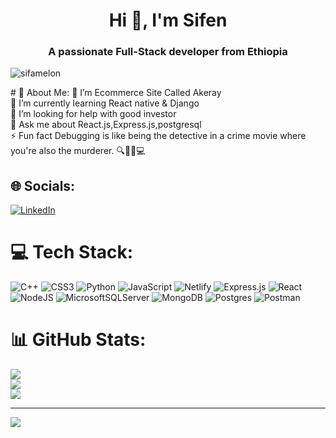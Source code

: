 <h1 align="center">Hi 👋, I'm Sifen</h1>
<h3 align="center">A passionate Full-Stack developer from Ethiopia</h3>

<p align="left"> <img src="https://komarev.com/ghpvc/?username=sifamelon&label=Profile%20views&color=0e75b6&style=flat" alt="sifamelon" /> </p>
# 💫 About Me:
🔭 I’m Ecommerce Site Called Akeray<br>🌱 I’m currently learning React native & Django<br>🤝 I’m looking for help with good investor<br>💬 Ask me about React.js,Express.js,postgresql<br>⚡ Fun fact Debugging is like being the detective in a crime movie where you're also the murderer. 🔍🕵️‍♂️💻


## 🌐 Socials:
[![LinkedIn](https://img.shields.io/badge/LinkedIn-%230077B5.svg?logo=linkedin&logoColor=white)](https://linkedin.com/in/https://www.linkedin.com/in/sifen-solomon-b84907276/) 

# 💻 Tech Stack:
![C++](https://img.shields.io/badge/c++-%2300599C.svg?style=for-the-badge&logo=c%2B%2B&logoColor=white) ![CSS3](https://img.shields.io/badge/css3-%231572B6.svg?style=for-the-badge&logo=css3&logoColor=white) ![Python](https://img.shields.io/badge/python-3670A0?style=for-the-badge&logo=python&logoColor=ffdd54) ![JavaScript](https://img.shields.io/badge/javascript-%23323330.svg?style=for-the-badge&logo=javascript&logoColor=%23F7DF1E) ![Netlify](https://img.shields.io/badge/netlify-%23000000.svg?style=for-the-badge&logo=netlify&logoColor=#00C7B7) ![Express.js](https://img.shields.io/badge/express.js-%23404d59.svg?style=for-the-badge&logo=express&logoColor=%2361DAFB) ![React](https://img.shields.io/badge/react-%2320232a.svg?style=for-the-badge&logo=react&logoColor=%2361DAFB) ![NodeJS](https://img.shields.io/badge/node.js-6DA55F?style=for-the-badge&logo=node.js&logoColor=white) ![MicrosoftSQLServer](https://img.shields.io/badge/Microsoft%20SQL%20Sever-CC2927?style=for-the-badge&logo=microsoft%20sql%20server&logoColor=white) ![MongoDB](https://img.shields.io/badge/MongoDB-%234ea94b.svg?style=for-the-badge&logo=mongodb&logoColor=white) ![Postgres](https://img.shields.io/badge/postgres-%23316192.svg?style=for-the-badge&logo=postgresql&logoColor=white) ![Postman](https://img.shields.io/badge/Postman-FF6C37?style=for-the-badge&logo=postman&logoColor=white)
# 📊 GitHub Stats:
![](https://github-readme-stats.vercel.app/api?username=sifamelon&theme=radical&hide_border=false&include_all_commits=false&count_private=false)<br/>
![](https://github-readme-streak-stats.herokuapp.com/?user=sifamelon&theme=radical&hide_border=false)<br/>
![](https://github-readme-stats.vercel.app/api/top-langs/?username=sifamelon&theme=radical&hide_border=false&include_all_commits=false&count_private=false&layout=compact)

---
[![](https://visitcount.itsvg.in/api?id=sifamelon&icon=0&color=0)](https://visitcount.itsvg.in)

<!-- Proudly created with GPRM ( https://gprm.itsvg.in ) -->
